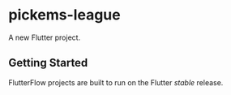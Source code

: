 # pickems-league

A new Flutter project.

## Getting Started

FlutterFlow projects are built to run on the Flutter _stable_ release.
